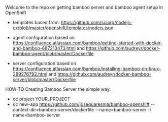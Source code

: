 Welcome to the repo on getting bamboo server and bamboo agent setup in OpenShift

- templates based from: https://github.com/sclorg/nodejs-ex/blob/master/openshift/templates/nodejs.json

- agent configuration based on https://confluence.atlassian.com/bamboo/getting-started-with-docker-and-bamboo-687213473.html and https://github.com/audreyr/docker-bamboo-agent/blob/master/Dockerfile

- server configuration based on https://confluence.atlassian.com/bamboo/installing-bamboo-on-linux-289276792.html and https://github.com/audreyr/docker-bamboo-server/blob/master/Dockerfile

HOW-TO
Creating Bamboo Server the simple way:
- oc project YOUR_PROJECT
- oc new-app https://github.com/josequaresma/bamboo-openshift --context-dir=bamboo-server/dockerfile --name=bamboo-server -l name=bamboo-server
